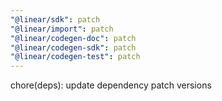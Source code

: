 ```yaml
---
"@linear/sdk": patch
"@linear/import": patch
"@linear/codegen-doc": patch
"@linear/codegen-sdk": patch
"@linear/codegen-test": patch
---
```

  
chore(deps): update dependency patch versions
